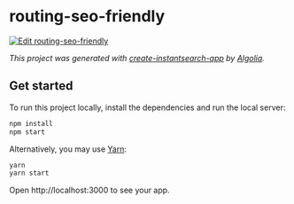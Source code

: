 # routing-seo-friendly

[![Edit routing-seo-friendly](https://codesandbox.io/static/img/play-codesandbox.svg)](https://codesandbox.io/s/github/algolia/doc-code-samples/tree/master/instantsearch.js/routing-seo-friendly)

_This project was generated with [create-instantsearch-app](https://github.com/algolia/create-instantsearch-app) by [Algolia](https://algolia.com)._

## Get started

To run this project locally, install the dependencies and run the local server:

```sh
npm install
npm start
```

Alternatively, you may use [Yarn](https://http://yarnpkg.com/):

```sh
yarn
yarn start
```

Open http://localhost:3000 to see your app.
